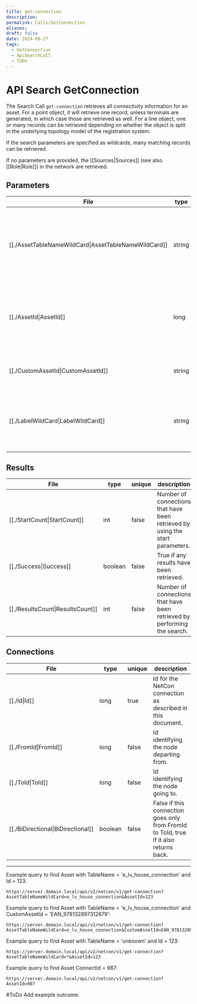 ```yaml
---
title: get-connection
description: 
permalink: Calls/GetConnection
aliases: 
draft: false
date: 2024-09-27
tags:
  - GetConnection
  - ApiSearchCall
  - ToDo
---
```

# API Search GetConnection

The Search Call `get-connection` retrieves all connectivity information for an asset.
For a point object, it will retrieve one record, unless terminals are generated, in which case those are retrieved as well.
For a line object, one or many records can be retrieved depending on whether the object is split in the underlying topology model of the registration system.

If the search parameters are specified as wildcards, many matching records can be retrieved.

If no parameters are provided, the [[Sources|Sources]] (see also [[Role|Role]]) in the network are retrieved.

## Parameters
| File                                                                         | type   | mand  | description                                                                                                                                                                                                                                           |
| ---------------------------------------------------------------------------- | ------ | ----- | ----------------------------------------------------------------------------------------------------------------------------------------------------------------------------------------------------------------------------------------------------- |
| [[./AssetTableNameWildCard\|AssetTableNameWildCard]] | string | false | Name of the asset table in the NetConConnection table. It may contain wild cards if you want to search more than one table. If this parameter is kept empty (no name and no pattern), it will change the interpretation of the [[AssetId|AssetId]] parameter. |
| [[./AssetId\|AssetId]]                               | long   | false | The number that matches the AssetId of one or more of the NetConConnections exactly. If AssetTableNameWildCard is empty this parameter will be interpreted as ConnectionId.                                                                           |
| [[./CustomAssetId\|CustomAssetId]]                   | string | false | The string that matches the CustomAssetId of one or more of the NetConConnections exactly.                                                                                                                                                            |
| [[./LabelWildCard\|LabelWildCard]]                   | string | false | The string or pattern that matches the Label of the NetConConnection, if this was provided. For example: "circuitbreaker:1234" or "circuitbreaker*" or "123456789-*".                                                                                 |

## Results
| File                                                  | type    | unique | description                                                                   |
| ----------------------------------------------------- | ------- | ------ | ----------------------------------------------------------------------------- |
| [[./StartCount\|StartCount]]     | int     | false  | Number of connections that have been retrieved by using the start parameters. |
| [[./Success\|Success]]           | boolean | false  | True if any results have been retrieved.                                      |
| [[./ResultsCount\|ResultsCount]] | int     | false  | Number of connections that have been retrieved by performing the search.      |


## Connections
| File                                                                               | type    | unique | description                                                                           |
| ---------------------------------------------------------------------------------- | ------- | ------ | ------------------------------------------------------------------------------------- |
| [[./Id\|Id]]                       | long    | true   | Id for the NetCon connection as described in this document.                           |
| [[./FromId\|FromId]]               | long    | false  | Id identifying the node departing from.                                               |
| [[./ToId\|ToId]]                   | long    | false  | Id identifying the node going to.                                                     |
| [[./BiDirectional\|BiDirectional]] | boolean | false  | False if this connection goes only from FromId to ToId, true if it also returns back. |


---
Example query to find Asset with TableName = 'e_lv_house_connection' and Id = 123:

    https://server.domain.local/api/v2/netcon/v1/get-connection?AssetTableNameWildCard=e_lv_house_connection&AssetId=123

Example query to find Asset with TableName = 'e_lv_house_connection' and CustomAssetId = 'EAN_978132897312879':

    https://server.domain.local/api/v2/netcon/v1/get-connection?AssetTableNameWildCard=e_lv_house_connection&CustomAssetId=EAN_978132897312879

Example query to find Asset with TableName = 'unknown' and Id = 123:

    https://server.domain.local/api/v2/netcon/v1/get-connection?AssetTableNameWildCard=*&AssetId=123

Example query to find Asset ConnectId = 987:

    https://server.domain.local/api/v2/netcon/v1/get-connection?AssetId=987

#ToDo Add example outcome.
